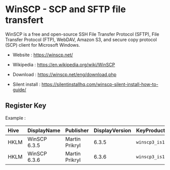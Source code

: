 # WinSCP - SCP and SFTP file transfert

WinSCP is a free and open-source SSH File Transfer Protocol (SFTP),
File Transfer Protocol (FTP), WebDAV, Amazon S3, and secure copy
protocol (SCP) client for Microsoft Windows. 

* Website : https://winscp.net/
* Wikipedia : https://en.wikipedia.org/wiki/WinSCP

* Download : https://winscp.net/eng/download.php
* Silent install : https://silentinstallhq.com/winscp-silent-install-how-to-guide/


## Register Key

Example :

 | Hive | DisplayName | Publisher | DisplayVersion | KeyProduct | UninstallExe |
 |:---- |:----------- |:--------- |:-------------- |:---------- |:------------ |
 | HKLM | WinSCP 6.3.5 | Martin Prikryl | 6.3.5 | `winscp3_is1` | `"C:\Program Files (x86)\WinSCP\unins000.exe"` | 
 | HKLM | WinSCP 6.3.6 | Martin Prikryl | 6.3.6 | `winscp3_is1` | `"C:\Program Files (x86)\WinSCP\unins000.exe"` |
